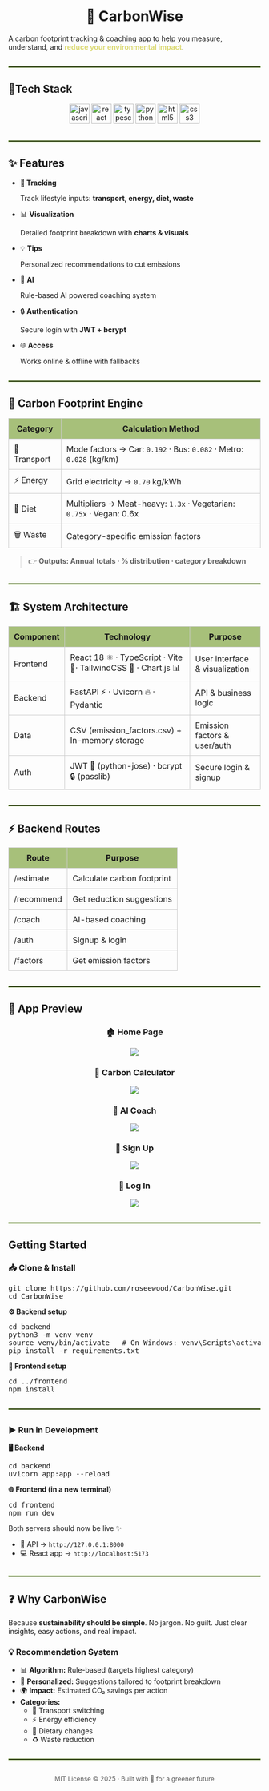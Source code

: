 <div>

  <h1 align="center">🌱 CarbonWise</h1>
  <p>
    A carbon footprint tracking & coaching app to help you measure, understand, 
    and <b style="color:#dcda75;">reduce your environmental impact</b>.
  </p>
</div>

<hr style="border: 1px solid #6f913c; margin: 30px 0;">

<div>

<h2>🔧Tech Stack</h3>
<p align="center">
  <img src="https://cdn.jsdelivr.net/gh/devicons/devicon/icons/javascript/javascript-original.svg" alt="javascript" width="40" height="40"/>
  <img src="https://cdn.jsdelivr.net/gh/devicons/devicon/icons/react/react-original.svg" alt="react" width="40" height="40"/>
    <img src="https://cdn.jsdelivr.net/gh/devicons/devicon/icons/typescript/typescript-original.svg" alt="typescript" width="40" height="40"/>
  <img src="https://cdn.jsdelivr.net/gh/devicons/devicon/icons/python/python-original.svg" alt="python" width="40" height="40"/>
  <img src="https://cdn.jsdelivr.net/gh/devicons/devicon/icons/html5/html5-original.svg" alt="html5" width="40" height="40"/>
  <img src="https://cdn.jsdelivr.net/gh/devicons/devicon/icons/css3/css3-original.svg" alt="css3" width="40" height="40"/>
</p>

</div>

<hr style="border: 1px solid #6f913c; margin: 30px 0;">



<h2>✨ Features</h2>

<ul>
<li><b>🚗 Tracking</b></li>
  <p>Track lifestyle inputs: <b>transport, energy, diet, waste</b></p>
  <li>📊 <b>Visualization</b></li>
  <p>Detailed footprint breakdown with <b>charts & visuals</b></p>
  <li>💡 <b>Tips</b></li>
  <p>Personalized recommendations to cut emissions</p>
  <li>🤖 <b>AI</b></li>
  <p>Rule-based AI powered coaching system</p>
  <li>🔒 <b>Authentication</b></li>
  <p>Secure login with <b>JWT + bcrypt</b></li>
  <li>🌐 <b>Access</b></li>
  <p>Works online & offline with fallbacks</p>
</ul>

<hr style="border: 1px solid #6f913c; margin: 30px 0;">


<h2>🌿 Carbon Footprint Engine</h2>

<table>
  <tr style="background: #a7c07a;">
    <th style="padding: 10px; border: 1px solid #ccc; text-align:center;">Category</th>
    <th style="padding: 10px; border: 1px solid #ccc; text-align:center;">Calculation Method</th>
  </tr>
  <tr>
    <td style="padding: 10px; border: 1px solid #ccc;">🚗 Transport</td>
    <td style="padding: 10px; border: 1px solid #ccc;">Mode factors → Car: <code>0.192</code> · Bus: <code>0.082</code> · Metro: <code>0.028</code> (kg/km)</td>
  </tr>
  <tr>
    <td style="padding: 10px; border: 1px solid #ccc;">⚡ Energy</td>
    <td style="padding: 10px; border: 1px solid #ccc;">Grid electricity → <code>0.70</code> kg/kWh</td>
  </tr>
  <tr>
    <td style="padding: 10px; border: 1px solid #ccc;">🍔 Diet</td>
    <td style="padding: 10px; border: 1px solid #ccc;">Multipliers → Meat-heavy: <code>1.3x</code> · Vegetarian: <code>0.75x</code> · Vegan: </code>0.6x<code></td>
  </tr>
  <tr>
    <td style="padding: 10px; border: 1px solid #ccc;">🗑️ Waste</td>
    <td style="padding: 10px; border: 1px solid #ccc;">Category-specific emission factors</td>
  </tr>
</table>

> 👉 <b>Outputs: Annual totals · % distribution · category breakdown</b>

<hr style="border: 1px solid #6f913c; margin: 30px 0;">

<h2>🏗️ System Architecture</h2>

<table>
  <tr style="background: #a7c07a; ">
    <th style="padding: 10px; border: 1px solid #ccc; text-align:center;">Component</th>
    <th style="padding: 10px; border: 1px solid #ccc; text-align:center;">Technology</th>
    <th style="padding: 10px; border: 1px solid #ccc; text-align:center;">Purpose</th>
  </tr>
  <tr>
    <td style="padding: 10px; border: 1px solid #ccc;">Frontend</td>
    <td style="padding: 10px; border: 1px solid #ccc;"> React 18 ⚛️ · TypeScript · Vite 🚀·  TailwindCSS 🎨 ·  Chart.js 📊</td>
    <td style="padding: 10px; border: 1px solid #ccc;">User interface & visualization</td>
  </tr>
  <tr>
    <td style="padding: 10px; border: 1px solid #ccc;">Backend</td>
    <td style="padding: 10px; border: 1px solid #ccc;">FastAPI ⚡ · Uvicorn 🔥 · Pydantic</td>
    <td style="padding: 10px; border: 1px solid #ccc;">API & business logic</td>
  </tr>
  <tr>
    <td style="padding: 10px; border: 1px solid #ccc;">Data</td>
    <td style="padding: 10px; border: 1px solid #ccc;">CSV (emission_factors.csv) + In-memory storage</td>
    <td style="padding: 10px; border: 1px solid #ccc;">Emission factors & user/auth</td>
  </tr>
  <tr>
    <td style="padding: 10px; border: 1px solid #ccc;">Auth</td>
    <td style="padding: 10px; border: 1px solid #ccc;">JWT 🔑 (python-jose) · bcrypt 🔒 (passlib)</td>
    <td style="padding: 10px; border: 1px solid #ccc;">Secure login & signup</td>
  </tr>
</table>

<hr style="border: 1px solid #6f913c; margin: 30px 0;">

<h2>⚡ Backend Routes</h2>

<table>

  <tr style="background: #a7c07a;">
    <th style="padding: 10px; border: 1px solid #ccc;">Route</th>
    <th style="padding: 10px; border: 1px solid #ccc;">Purpose</th>
  </tr>
  <tr><td style="padding: 10px; border: 1px solid #ccc;">/estimate</td><td style="padding: 10px; border: 1px solid #ccc;">Calculate carbon footprint</td></tr>
  <tr><td style="padding: 10px; border: 1px solid #ccc;">/recommend</td><td style="padding: 10px; border: 1px solid #ccc;">Get reduction suggestions</td></tr>
  <tr><td style="padding: 10px; border: 1px solid #ccc;">/coach</td><td style="padding: 10px; border: 1px solid #ccc;">AI-based coaching</td></tr>
  <tr><td style="padding: 10px; border: 1px solid #ccc;">/auth</td><td style="padding: 10px; border: 1px solid #ccc;">Signup & login</td></tr>
  <tr><td style="padding: 10px; border: 1px solid #ccc;">/factors</td><td style="padding: 10px; border: 1px solid #ccc;">Get emission factors</td></tr>
</table>

<hr style="border: 1px solid #6f913c; margin: 30px 0;">

<h2>📸 App Preview</h2>

<div align="center">
  <h3>🏠 Home Page</h3>
  <img src="Preview/Home.png" width=""/>

  <h3>🧮 Carbon Calculator</h3>
  <img src="Preview/CarbonAudit.png" width=""/>

  <h3>🤖 AI Coach</h3>
  <img src="Preview/AICoach.png" width=""/>

  <h3>🔑 Sign Up</h3>
  <img src="Preview/SignUp.png" width=""/>

  <h3>🔐 Log In</h3>
  <img src="Preview/LogIn.png" width=""/>
</div>

<hr style="border: 1px solid #6f913c; margin: 30px 0;">

<h2>Getting Started</h2>

<h3>📥 Clone & Install</h3>

<pre>
git clone https://github.com/roseewood/CarbonWise.git
cd CarbonWise
</pre>

<p><b>⚙️ Backend setup</b></p>
<pre>
cd backend
python3 -m venv venv
source venv/bin/activate   # On Windows: venv\Scripts\activate
pip install -r requirements.txt
</pre>

<p><b>🎨 Frontend setup</b></p>
<pre>
cd ../frontend
npm install
</pre>

<hr style="border: 1px solid #6f913c; margin: 30px 0;">

<h3>▶️ Run in Development</h3>

<p><b>🖥️ Backend</b></p>
<pre>
cd backend
uvicorn app:app --reload
</pre>

<p><b>🌐 Frontend (in a new terminal)</b></p>
<pre>
cd frontend
npm run dev
</pre>

<p>Both servers should now be live ✨</p>

<ul>
  <li>🔗 API → <code>http://127.0.0.1:8000</code></li>
  <li>💻 React app → <code>http://localhost:5173</code></li>
</ul>

<hr style="border: 1px solid #6f913c; margin: 30px 0;">


<h2>❓ Why CarbonWise</h2>

<p>
  Because <b>sustainability should be simple</b>. 
  No jargon. No guilt. Just clear insights, easy actions, and real impact.
</p>

<h3>💡 Recommendation System</h3>

<ul>
  <li>📊 <b>Algorithm:</b> Rule-based (targets highest category)</li>
  <li>🎯 <b>Personalized:</b> Suggestions tailored to footprint breakdown</li>
  <li>🌍 <b>Impact:</b> Estimated CO₂ savings per action</li>
  <li><b>Categories:</b>
    <ul>
      <li>🚗 Transport switching</li>
      <li>⚡ Energy efficiency</li>
      <li>🍴 Dietary changes</li>
      <li>♻️ Waste reduction</li>
    </ul>
  </li>
</ul>

<hr style="border: 1px solid #6f913c; margin: 30px 0;">


<p align="center" style="font-size: 0.9em; color: #555;">
  MIT License © 2025 · Built with 💚 for a greener future
</p>










